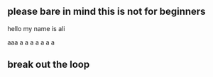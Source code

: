 ## please bare in mind this is not for beginners
<detail>
<summary>hello
my
name
is
ali
</summary>

aaa
a
a
a
a
a
a
a

## break out the loop
